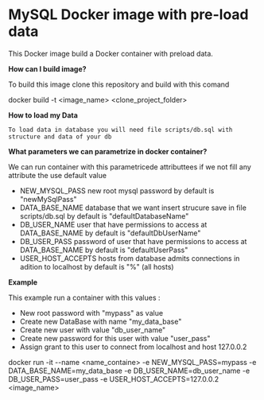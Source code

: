# MySQL Docker image with pre-load data

This Docker image build a Docker container with preload data.

**How can I build image?**

  To build this image clone this repository and build with this comand
  
  docker build -t <image_name> <clone_project_folder>

**How to load my Data**

    To load data in database you will need file scripts/db.sql with structure and data of your db
    
**What parameters we can parametrize in docker container?**    

We can run container with this parametricede attributtees if we not fill any attribute the use default value

- NEW_MYSQL_PASS new root mysql password by default is "newMySqlPass"
- DATA_BASE_NAME database that we want insert strucure save in file scripts/db.sql by default is "defaultDatabaseName"
- DB_USER_NAME user that have permissions to access at DATA_BASE_NAME by default is "defaultDbUserName"
- DB_USER_PASS password of user that have permissions to access at DATA_BASE_NAME by default is "defaultUserPass"
- USER_HOST_ACCEPTS hosts from database admits connections in adition to localhost by default is "%" (all hosts)

**Example**

This example run a container with this values :

  - New root password with "mypass" as value
  - Create new DataBase with name "my_data_base"
  - Create new user with value "db_user_name"
  - Create new password for this user with value "user_pass"
  - Assign grant to this user to connect from localhost and host 127.0.0.2
  
  
  docker run -it --name <name_containe> -e NEW_MYSQL_PASS=mypass -e DATA_BASE_NAME=my_data_base -e DB_USER_NAME=db_user_name -e DB_USER_PASS=user_pass  -e USER_HOST_ACCEPTS=127.0.0.2 <image_name>


